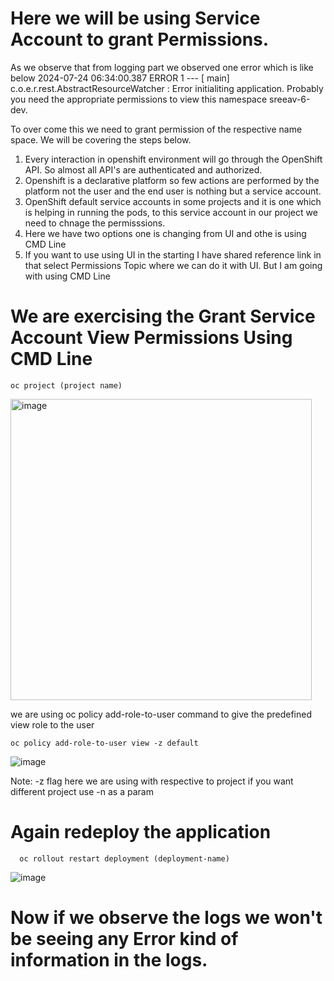 # Here we will be using Service Account to grant Permissions.

As we observe that from logging part we observed one error which is like below
2024-07-24 06:34:00.387 ERROR 1 --- [           main] c.o.e.r.rest.AbstractResourceWatcher     : Error initialiting application. Probably you need the appropriate permissions to view this namespace sreeav-6-dev.

To over come this we need to grant permission of the respective name space. We will be covering the steps below.

1. Every interaction in openshift environment will go through the OpenShift API. So almost all API's are authenticated and authorized.
2. Openshift is a declarative platform so few actions are performed by the platform not the user and the end user is nothing but a service account.
3. OpenShift default service accounts in some projects and it is one which is helping in running the pods, to this service account in our project we need to chnage the permisssions.
4. Here we have two options one is changing from UI and othe is using CMD Line
5. If you want to use using UI in the starting I have shared reference link in that select Permissions Topic where we can do it with UI. But I am going with using CMD Line

# We are exercising the Grant Service Account View Permissions Using CMD Line

    oc project (project name)
    
    
<img width="482" alt="image" src="https://github.com/user-attachments/assets/2d6ff031-0368-489e-8089-e87180396f02">
    
  we are using oc policy add-role-to-user command to give the predefined view role to the user

    oc policy add-role-to-user view -z default
    

![image](https://github.com/user-attachments/assets/a7b0bb32-6bf1-4abe-88dd-e6e024945edd)

  Note: -z flag here we are using with respective to project if you want different project use -n as a param

  # Again redeploy the application

      oc rollout restart deployment (deployment-name)

![image](https://github.com/user-attachments/assets/ced0e9aa-5de1-45eb-9d64-743e9f21c1b3)

  # Now if we observe the logs we won't be seeing any Error kind of information in the logs.

  
